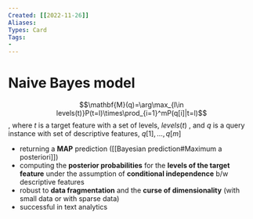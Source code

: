 ```yaml
---
Created: [[2022-11-26]]
Aliases: 
Types: Card
Tags: 
- 
---
```

# Naive Bayes model
$$\mathbf{M}(q)=\arg\max_{l\in levels(t)}P(t=l)\times\prod_{i=1}^mP(q[i]|t=l)$$
, where $t$ is a target feature with a set of levels, $levels(t)$
, and $q$ is a query instance with set of descriptive features, $q[1], \dots, q[m]$
- returning a **MAP** prediction ([[Bayesian prediction#Maximum a posteriori]])
- computing the **posterior probabilities** for the **levels of the target feature** under the assumption of **conditional independence** b/w descriptive features
- robust to **data fragmentation** and the **curse of dimensionality** (with small data or with sparse data)
- successful in text analytics
